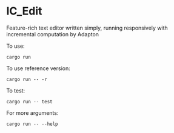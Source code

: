 # IC_Edit
Feature-rich text editor written simply, running responsively with incremental computation by Adapton

To use:

    cargo run
    
To use reference version:

    cargo run -- -r

To test:

    cargo run -- test
    
For more arguments:

	cargo run -- --help

